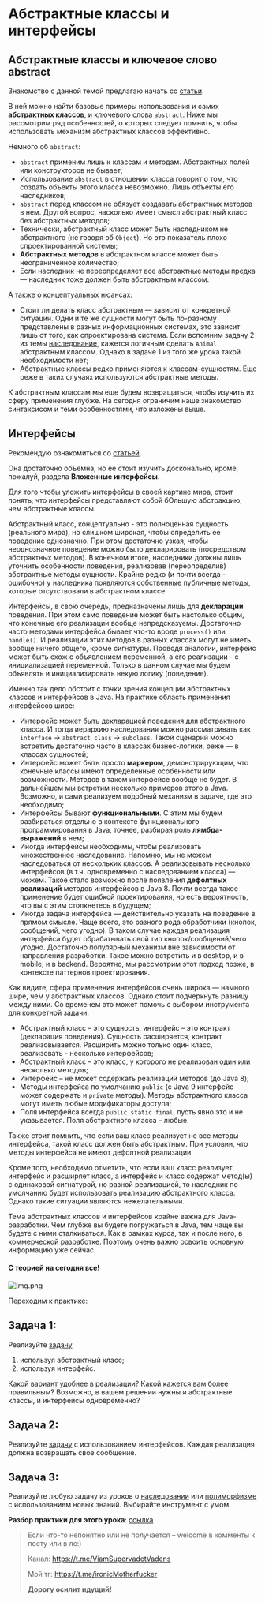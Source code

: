 # Абстрактные классы и интерфейсы

## Абстрактные классы и ключевое слово abstract

Знакомство с данной темой предлагаю начать со [статьи](https://metanit.com/java/tutorial/3.6.php).

В ней можно найти базовые примеры использования и самих **абстрактных классов**, и ключевого слова `abstract`. Ниже мы
рассмотрим ряд особенностей, о которых следует помнить, чтобы использовать механизм абстрактных классов эффективно.

Немного об `abstract`:

- `abstract` применим лишь к классам и методам. Абстрактных полей или конструкторов не бывает;
- Использование `abstract` в отношении класса говорит о том, что создать объекты этого класса невозможно. Лишь объекты
  его наследников;
- `abstract` перед классом не обязует создавать абстрактных методов в нем. Другой вопрос, насколько имеет смысл
  абстрактный класс без абстрактных методов;
- Технически, абстрактный класс может быть наследником не абстрактного (не говоря об `Object`). Но это показатель плохо
  спроектированной системы;
- **Абстрактных методов** в абстрактном классе может быть неограниченное количество;
- Если наследник не переопределяет все абстрактные методы предка — наследник тоже должен быть абстрактным классом.

А также о концептуальных нюансах:

- Стоит ли делать класс абстрактным — зависит от конкретной ситуации. Одни и те же сущности могут быть по-разному
  представлены в разных информационных системах, это зависит лишь от того, как спроектирована система. Если вспомним
  задачу 2 из темы
  [наследование](https://github.com/KFalcon2022/lessons/blob/master/lessons/java-core/013/Inheritance.%20Keywords%20extends%20and%20super.%20Access%20modifier%20protected.md),
  кажется логичным сделать `Animal` абстрактным классом. Однако в задаче 1 из того же урока такой необходимости нет;
- Абстрактные классы редко применяются к классам-сущностям. Еще реже в таких случаях используются абстрактные методы.

К абстрактным классам мы еще будем возвращаться, чтобы изучить их сферу применения глубже. На сегодня ограничим наше
знакомство синтаксисом и теми особенностями, что изложены выше.

## Интерфейсы

Рекомендую ознакомиться со [статьей](https://metanit.com/java/tutorial/3.7.php).

Она достаточно объемна, но ее стоит изучить досконально, кроме, пожалуй, раздела **Вложенные интерфейсы**.

Для того чтобы уложить интерфейсы в своей картине мира, стоит понять, что интерфейсы представляют собой бОльшую
абстракцию, чем абстрактные классы.

Абстрактный класс, концептуально - это полноценная сущность (реального мира), но слишком широкая, чтобы определить ее
поведение однозначно. При этом достаточно узкая, чтобы неоднозначное поведение можно было декларировать (посредством
абстрактных методов). В конечном итоге, наследники должны лишь уточнить особенности поведения, реализовав 
(переопределив) абстрактные методы сущности. Крайне редко (и почти всегда - ошибочно) у наследника появляются 
собственные публичные методы, которые отсутствовали в абстрактном классе.

Интерфейсы, в свою очередь, предназначены лишь для **декларации** поведения. При этом само поведение может быть
настолько общим, что конечные его реализации вообще непредсказуемы. Достаточно часто методами интерфейса бывает что-то
вроде `process()` или `handle()`. И реализации этих методов в разных классах могут не иметь вообще ничего общего, кроме
сигнатуры. Проводя аналогии, интерфейс может быть схож с объявлением переменной, а его реализации - с инициализацией
переменной. Только в данном случае мы будем объявлять и инициализировать некую логику (поведение).

Именно так дело обстоит с точки зрения концепции абстрактных классов и интерфейсов в Java. На практике область
применения интерфейсов шире:

- Интерфейс может быть декларацией поведения для абстрактного класса. И тогда иерархию наследования можно рассматривать
  как `interface` → `abstract class` → `subclass`. Такой сценарий можно встретить достаточно часто в классах
  бизнес-логики, реже — в классах сущностей;
- Интерфейс может быть просто **маркером**, демонстрирующим, что конечные классы имеют определенные особенности или
  возможности. Методов в таком интерфейсе вообще не будет. В дальнейшем мы встретим несколько примеров этого в Java.
  Возможно, и сами реализуем подобный механизм в задаче, где это необходимо;
- Интерфейсы бывают **функциональными**. С этим мы будем разбираться отдельно в контексте функционального
  программирования в Java, точнее, разбирая роль **лямбда-выражений** в нем;
- Иногда интерфейсы необходимы, чтобы реализовать множественное наследование. Напомню, мы не можем наследоваться от
  нескольких классов. А реализовывать несколько интерфейсов (в т.ч. одновременно с наследованием класса) — можем. Такое
  стало возможно после появления **дефолтных реализаций** методов интерфейсов в Java 8. Почти всегда такое применение
  будет ошибкой проектирования, но есть вероятность, что вы с этим столкнетесь в будущем;
- Иногда задача интерфейса — действительно указать на поведение в прямом смысле. Чаще всего, это разного рода
  обработчики (кнопок, сообщений, чего угодно). В таком случае каждая реализация интерфейса будет обрабатывать свой тип
  кнопок/сообщений/чего угодно. Достаточно популярный механизм вне зависимости от направления разработки. Такое можно
  встретить и в desktop, и в mobile, и в backend. Вероятно, мы рассмотрим этот подход позже, в контексте паттернов
  проектирования.

Как видите, сфера применения интерфейсов очень широка — намного шире, чем у абстрактных классов. Однако стоит
подчеркнуть разницу между ними. Со временем это может помочь с выбором инструмента для конкретной задачи:

- Абстрактный класс – это сущность, интерфейс – это контракт (декларация поведения). Сущность расширяется, контракт
  реализовывается. Расширить можно только один класс, реализовать - несколько интерфейсов;
- Абстрактный класс – это класс, у которого не реализован один или несколько методов;
- Интерфейс – не может содержать реализаций методов (до Java 8);
- Методы интерфейса по умолчанию `public` (с Java 9 интерфейс может содержать и `private` методы). Методы абстрактного
  класса могут иметь любые модификаторы доступа;
- Поля интерфейса всегда `public static final`, пусть явно это и не указывается. Поля абстрактного класса – любые.

Также стоит помнить, что если ваш класс реализует не все методы интерфейса, такой класс должен быть абстрактным. При
условии, что методы интерфейса не имеют дефолтной реализации.

Кроме того, необходимо отметить, что если ваш класс реализует интерфейс и расширяет класс, а интерфейс и класс содержат
метод(ы) с одинаковой сигнатурой, но разной реализацией, то наследник по умолчанию будет использовать реализацию
абстрактного класса. Однако такие ситуации являются нежелательными.

Тема абстрактных классов и интерфейсов крайне важна для Java-разработки. Чем глубже вы будете погружаться в Java, тем
чаще вы будете с ними сталкиваться. Как в рамках курса, так и после него, в коммерческой разработке. Поэтому очень
важно освоить основную информацию уже сейчас.

#### С теорией на сегодня все!

![img.png](../../../commonmedia/defaultFooter.jpg)

Переходим к практике:

## Задача 1:

Реализуйте 
[задачу](https://github.com/KFalcon2022/practical-tasks/tree/master/src/com/walking/lesson14_polymorphism/task1)

1. используя абстрактный класс;
2. используя интерфейс.

Какой вариант удобнее в реализации? Какой кажется вам более правильным? Возможно, в вашем решении нужны и абстрактные
классы, и интерфейсы одновременно?

## Задача 2:

Реализуйте 
[задачу](https://github.com/KFalcon2022/practical-tasks/blob/master/src/com/walking/lesson3_casts_conditional_constructions/Task2SwitchCase.java)
с использованием интерфейсов. Каждая реализация должна возвращать свое сообщение.

## Задача 3:

Реализуйте любую задачу из уроков о 
[наследовании](https://github.com/KFalcon2022/lessons/blob/master/lessons/java-core/013/Inheritance.%20Keywords%20extends%20and%20super.%20Access%20modifier%20protected.md) 
или [полиморфизме](https://github.com/KFalcon2022/lessons/blob/master/lessons/java-core/014/Polymorphism.%20Overriding%20method.%20Types%20of%20polymorphism.md) 
с использованием новых знаний. Выбирайте инструмент с умом.

**Разбор практики для этого урока**:
[ссылка](https://github.com/KFalcon2022/practical-tasks/tree/master/src/com/walking/lesson16_abstract_class_interface)

> Если что-то непонятно или не получается – welcome в комменты к посту или в лс:)
>
> Канал: https://t.me/ViamSupervadetVadens
>
> Мой тг: https://t.me/ironicMotherfucker
>
> **Дорогу осилит идущий!**

